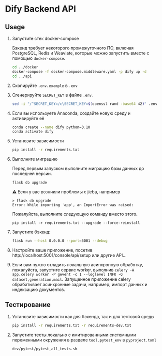# Dify Backend API

## Usage

1. Запустите стек docker-compose

   Бэкенд требует некоторого промежуточного ПО, включая PostgreSQL, Redis и Weaviate, которые можно запустить вместе с помощью `docker-compose`.

   ```bash
   cd ../docker
   docker-compose -f docker-compose.middleware.yaml -p dify up -d
   cd ../api
   ```
2. Скопируйте `.env.example` в `.env`
3. Сгенерируйте `SECRET_KEY` в файле `.env`.

   ```bash
   sed -i "/^SECRET_KEY=/c\SECRET_KEY=$(openssl rand -base64 42)" .env
   ```
4. Если вы используете Anaconda, создайте новую среду и активируйте её
   ```bash
   conda create --name dify python=3.10
   conda activate dify
   ```
5. Установите зависимости
   ```bash
   pip install -r requirements.txt
   ```
6. Выполните миграцию

   Перед первым запуском выполните миграцию базы данных до последней версии.

   ```bash
   flask db upgrade
   ```

   ⚠️ Если у вас возникли проблемы с jieba, например

   ```
   > flask db upgrade
   Error: While importing 'app', an ImportError was raised:
   ```

   Пожалуйста, выполните следующую команду вместо этого.

   ```
   pip install -r requirements.txt --upgrade --force-reinstall
   ```

7. Запустите бэкенд:
   ```bash
   flask run --host 0.0.0.0 --port=5001 --debug
   ```
8. Настройте ваше приложение, посетив http://localhost:5001/console/api/setup или другие API...
9. Если вам нужно отладить локальную асинхронную обработку, пожалуйста, запустите сервис worker, выполнив 
`celery -A app.celery worker -P gevent -c 1 --loglevel INFO -Q dataset,generation,mail`.
Запущенное приложение celery обрабатывает асинхронные задачи, например, импорт данных и индексацию документов.


## Тестирование

1. Установите зависимости как для бэкенда, так и для тестовой среды
   ```bash
   pip install -r requirements.txt -r requirements-dev.txt
   ``` 
   
2. Запустите тесты локально с имитированными системными переменными окружения в разделе `tool.pytest_env` в `pyproject.toml`
   ```bash
   dev/pytest/pytest_all_tests.sh
   ```
